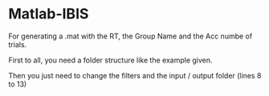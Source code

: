 # Matlab-IBIS

For generating a .mat with the RT, the Group Name and the Acc numbe of trials.

First to all, you need a folder structure like the example given.

Then you just need to change the filters and the input / output folder (lines 8 to 13)

